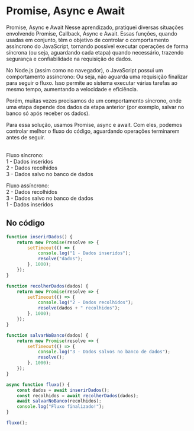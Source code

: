 # Promise, Async e Await
Promise, Async e Await
Nesse aprendizado, pratiquei diversas situações envolvendo Promise, Callback, Async e Await.
Essas funções, quando usadas em conjunto, têm o objetivo de controlar o comportamento assíncrono do JavaScript, tornando possível executar operações de forma síncrona (ou seja, aguardando cada etapa) quando necessário, trazendo segurança e confiabilidade na requisição de dados.

No Node.js (assim como no navegador), o JavaScript possui um comportamento assíncrono:
Ou seja, não aguarda uma requisição finalizar para seguir o fluxo. Isso permite ao sistema executar várias tarefas ao mesmo tempo, aumentando a velocidade e eficiência.

Porém, muitas vezes precisamos de um comportamento síncrono, onde uma etapa depende dos dados da etapa anterior (por exemplo, salvar no banco só após receber os dados).

Para essa solução, usamos Promise, async e await. Com eles, podemos controlar melhor o fluxo do código, aguardando operações terminarem antes de seguir.

 <br>
Fluxo síncrono: <br>
1 - Dados inseridos <br>
2 - Dados recolhidos <br>
3 - Dados salvo no banco de dados <br>

Fluxo assíncrono: <br>
2 - Dados recolhidos <br>
3 - Dados salvo no banco de dados <br>
1 - Dados inseridos <br>

## No código
```js
function inserirDados() {
    return new Promise(resolve => {
        setTimeout(() => {
            console.log("1 - Dados inseridos");
            resolve("dados");
        }, 1000);
    });
}

function recolherDados(dados) {
    return new Promise(resolve => {
        setTimeout(() => {
            console.log("2 - Dados recolhidos");
            resolve(dados + " recolhidos");
        }, 1000);
    });
}

function salvarNoBanco(dados) {
    return new Promise(resolve => {
        setTimeout(() => {
            console.log("3 - Dados salvos no banco de dados");
            resolve();
        }, 1000);
    });
}

async function fluxo() {
    const dados = await inserirDados();
    const recolhidos = await recolherDados(dados);
    await salvarNoBanco(recolhidos);
    console.log("Fluxo finalizado!");
}

fluxo();
```
